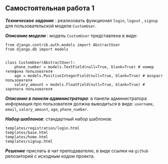 ## Самостоятельная работа 1

***Техническое задание*** : реализовать функционал ```login```, ```logout``` , ```signup``` для пользовательской модели ```CustomUser```.

***Описание модели*** : модель ```CustomUser``` представлена в виде:
```
from django.contrib.auth.models import AbstractUser
from django.db import models


class CustomUser(AbstractUser):
    phone_number = models.TextField(null=True, blank=True) # номер телефона пользователя
    age = models.PositiveIntegerField(null=True, blank=True) # возраст пользователя
    salary_amount = models.FloatField(null=True, blank=True) # зарплата пользователя
```

***Описание в панели администратора***: в панели администратора информация про пользователя должна выводиться в виде: ```username```, ```email```, ```salary_amount```, ```age```, ```phone_number```.

***Набор шаблонов***: cтандартный набор шаблонов:
```
templates/registration/login.html
templates/base.html
templates/home.html
templates/signup.html
```

***Решение*** прислать в чат преподавателю, в виде ссылки на ```github``` репозиторий c исходным кодом проекта.
